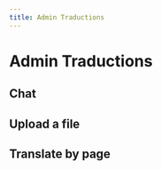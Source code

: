 ```yaml
---
title: Admin Traductions
---
```


# Admin Traductions

<script setup lang="ts">
import OllamaBrowser from '../.vitepress/theme/components/translator/OllamaBrowser.vue'
import AdminTraduction from '../.vitepress/theme/components/translator/AdminTraduction.vue'
import ListMarkdownFiles from '../.vitepress/theme/components/translator/ListMarkdownFiles.vue'
</script>

## Chat 

<OllamaBrowser />

## Upload a file

<AdminTraduction />

## Translate by page

<ListMarkdownFiles />